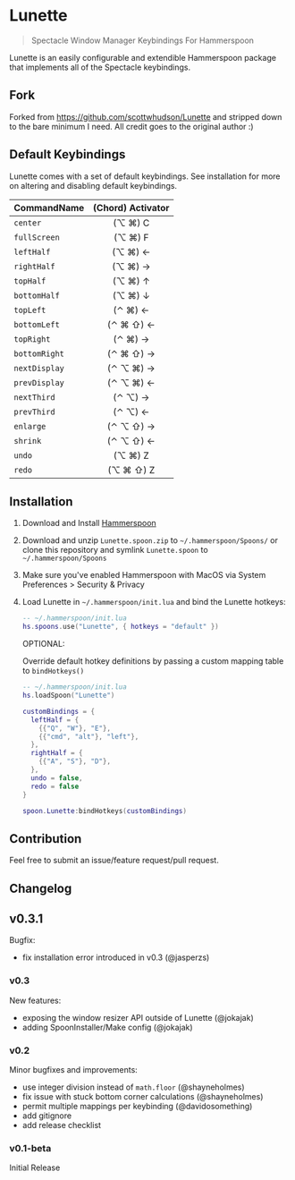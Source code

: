 # Lunette

> Spectacle Window Manager Keybindings For Hammerspoon

Lunette is an easily configurable and extendible Hammerspoon package that implements all of the Spectacle keybindings.

## Fork

Forked from https://github.com/scottwhudson/Lunette and stripped down to the bare minimum I need.
All credit goes to the original author :)

## Default Keybindings

Lunette comes with a set of default keybindings. See installation for more on altering and disabling default keybindings.

| CommandName  | (Chord) Activator |
| -------------|:-------------------:|
| `center`     | (⌥ ⌘) C          |
| `fullScreen` | (⌥ ⌘) F          |
| `leftHalf`   | (⌥ ⌘) ←          |
| `rightHalf`  | (⌥ ⌘) →          |
| `topHalf`    | (⌥ ⌘) ↑          |
| `bottomHalf` | (⌥ ⌘) ↓          |
| `topLeft`    | (⌃ ⌘) ←          |
| `bottomLeft` | (⌃ ⌘ ⇧) ←       |
| `topRight`   | (⌃ ⌘) →          |
| `bottomRight`| (⌃ ⌘ ⇧) →       |
| `nextDisplay`| (⌃ ⌥ ⌘) →       |
| `prevDisplay`| (⌃ ⌥ ⌘) ←       |
| `nextThird`  | (⌃ ⌥) →       |
| `prevThird`  | (⌃ ⌥) ←       |
| `enlarge`    | (⌃ ⌥ ⇧) →       |
| `shrink`     | (⌃ ⌥ ⇧) ←       |
| `undo`       | (⌥ ⌘) Z          |
| `redo`       | (⌥ ⌘ ⇧) Z       |

## Installation

1. Download and Install [Hammerspoon](https://github.com/Hammerspoon/hammerspoon/releases)
1. Download and unzip `Lunette.spoon.zip` to `~/.hammerspoon/Spoons/` or clone this repository and symlink `Lunette.spoon` to `~/.hammerspoon/Spoons`
1. Make sure you've enabled Hammerspoon with MacOS via System Preferences > Security & Privacy
1. Load Lunette in `~/.hammerspoon/init.lua` and bind the Lunette hotkeys:

    ```lua
    -- ~/.hammerspoon/init.lua
    hs.spoons.use("Lunette", { hotkeys = "default" })
    ```

    OPTIONAL:

    Override default hotkey definitions by passing a custom mapping table to `bindHotkeys()`

    ```lua
    -- ~/.hammerspoon/init.lua
    hs.loadSpoon("Lunette")

    customBindings = {
      leftHalf = {
        {{"Q", "W"}, "E"},
        {{"cmd", "alt"}, "left"},
      },
      rightHalf = {
        {{"A", "S"}, "D"},
      },
      undo = false,
      redo = false
    }

    spoon.Lunette:bindHotkeys(customBindings)
    ```

## Contribution

Feel free to submit an issue/feature request/pull request.

## Changelog

## v0.3.1
Bugfix:
* fix installation error introduced in v0.3 (@jasperzs)

### v0.3
New features:
* exposing the window resizer API outside of Lunette (@jokajak)
* adding SpoonInstaller/Make config (@jokajak)

### v0.2
Minor bugfixes and improvements:
* use integer division instead of `math.floor` (@shayneholmes)
* fix issue with stuck bottom corner calculations (@shayneholmes)
* permit multiple mappings per keybinding (@davidosomething)
* add gitignore
* add release checklist

### v0.1-beta
Initial Release
